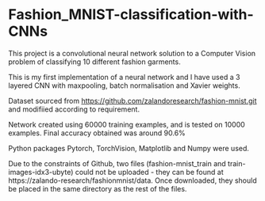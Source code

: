 # Fashion_MNIST-classification-with-CNNs

This project is a convolutional neural network solution to a Computer Vision problem of classifying 10 different fashion garments.

This is my first implementation of a neural network and I have used a 3 layered CNN with maxpooling, batch normalisation and Xavier weights.

Dataset sourced from https://github.com/zalandoresearch/fashion-mnist.git and modifiied according to requirement.

Network created using 60000 training examples, and is tested on 10000 examples. Final accuracy obtained was around 90.6%

Python packages Pytorch, TorchVision, Matplotlib and Numpy were used.

Due to the constraints of Github, two files (fashion-mnist_train and train-images-idx3-ubyte) could not be uploaded - they can be found at https://zalando-research/fashionmnist/data. Once downloaded, they should be placed in the same directory as the rest of the files.
